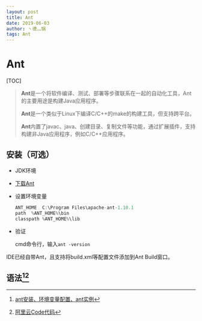 ```yaml
---
layout: post
title: Ant
date: 2019-06-03
author: 丶德灬锅
tags: Ant
---
```


# Ant

[TOC]

> **Ant**是一个将软件编译、测试、部署等步骤联系在一起的自动化工具，Ant的主要用途是构建Java应用程序。
>
> **Ant**是一个类似于Linux下编译C/C++的make的构建工具，但支持跨平台。
>
> **Ant**内置了javac、java、创建目录、复制文件等功能，通过扩展插件，支持构建非Java应用程序，例如C/C++应用程序。

## 安装（可选）

- JDK环境

- [下载Ant](http://ant.apache.org/)

- 设置环境变量

  ```js
  ANT_HOME	C:\Program Files\apache-ant-1.10.1
  path	%ANT_HOME%\bin
  classpath	%ANT_HOME%\lib
  ```

- 验证

  cmd命令行，输入`ant -version`

IDE已经自带Ant，且支持将build.xml等配置文件添加到Ant Build窗口。

## 语法[^1][^2]

[^1]: [ant安装、环境变量配置、ant实例](https://www.cnblogs.com/huangchanghuan/p/6597741.html)
[^2]: [阿里云Code代码](<https://code.aliyun.com/lideyu/tij4/tree/master>)